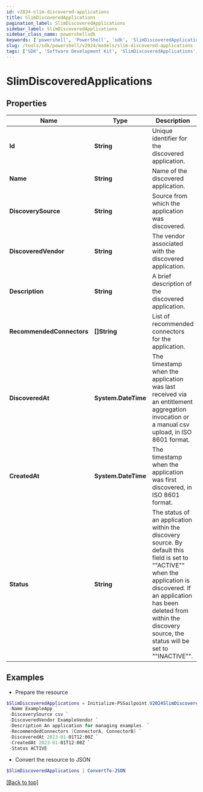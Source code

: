 ```yaml
---
id: v2024-slim-discovered-applications
title: SlimDiscoveredApplications
pagination_label: SlimDiscoveredApplications
sidebar_label: SlimDiscoveredApplications
sidebar_class_name: powershellsdk
keywords: ['powershell', 'PowerShell', 'sdk', 'SlimDiscoveredApplications', 'V2024SlimDiscoveredApplications'] 
slug: /tools/sdk/powershell/v2024/models/slim-discovered-applications
tags: ['SDK', 'Software Development Kit', 'SlimDiscoveredApplications', 'V2024SlimDiscoveredApplications']
---
```



# SlimDiscoveredApplications

## Properties

Name | Type | Description | Notes
------------ | ------------- | ------------- | -------------
**Id** | **String** | Unique identifier for the discovered application. | [optional] 
**Name** | **String** | Name of the discovered application. | [optional] 
**DiscoverySource** | **String** | Source from which the application was discovered. | [optional] 
**DiscoveredVendor** | **String** | The vendor associated with the discovered application. | [optional] 
**Description** | **String** | A brief description of the discovered application. | [optional] 
**RecommendedConnectors** | **[]String** | List of recommended connectors for the application. | [optional] 
**DiscoveredAt** | **System.DateTime** | The timestamp when the application was last received via an entitlement aggregation invocation  or a manual csv upload, in ISO 8601 format. | [optional] 
**CreatedAt** | **System.DateTime** | The timestamp when the application was first discovered, in ISO 8601 format. | [optional] 
**Status** | **String** | The status of an application within the discovery source.  By default this field is set to ""ACTIVE"" when the application is discovered.  If an application has been deleted from within the discovery source, the status will be set to ""INACTIVE"". | [optional] 

## Examples

- Prepare the resource
```powershell
$SlimDiscoveredApplications = Initialize-PSSailpoint.V2024SlimDiscoveredApplications  -Id null `
 -Name ExampleApp `
 -DiscoverySource csv `
 -DiscoveredVendor ExampleVendor `
 -Description An application for managing examples. `
 -RecommendedConnectors [ConnectorA, ConnectorB] `
 -DiscoveredAt 2023-01-01T12:00Z `
 -CreatedAt 2023-01-01T12:00Z `
 -Status ACTIVE
```

- Convert the resource to JSON
```powershell
$SlimDiscoveredApplications | ConvertTo-JSON
```


[[Back to top]](#) 

